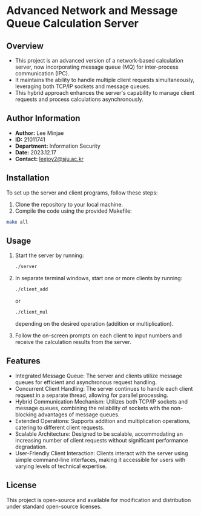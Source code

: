 # Advanced Network and Message Queue Calculation Server

## Overview
- This project is an advanced version of a network-based calculation server, now incorporating message queue (MQ) for inter-process communication (IPC). 
- It maintains the ability to handle multiple client requests simultaneously, leveraging both TCP/IP sockets and message queues. 
- This hybrid approach enhances the server's capability to manage client requests and process calculations asynchronously.

## Author Information
- **Author:** Lee Minjae
- **ID:** 21011741
- **Department:** Information Security
- **Date:** 2023.12.17
- **Contact:** leejoy2@sju.ac.kr

## Installation
To set up the server and client programs, follow these steps:
1. Clone the repository to your local machine.
2. Compile the code using the provided Makefile:
```bash
make all
```

## Usage
1. Start the server by running: 
   ```bash
   ./server
   ```
2. In separate terminal windows, start one or more clients by running:
   ```bash
   ./client_add
   ```
   or
   ```bash
   ./client_mul
   ```
   depending on the desired operation (addition or multiplication).

3. Follow the on-screen prompts on each client to input numbers and receive the calculation results from the server.

## Features
- Integrated Message Queue: The server and clients utilize message queues for efficient and asynchronous request handling.
- Concurrent Client Handling: The server continues to handle each client request in a separate thread, allowing for parallel processing.
- Hybrid Communication Mechanism: Utilizes both TCP/IP sockets and message queues, combining the reliability of sockets with the non-blocking advantages of message queues.
- Extended Operations: Supports addition and multiplication operations, catering to different client requests.
- Scalable Architecture: Designed to be scalable, accommodating an increasing number of client requests without significant performance degradation.
- User-Friendly Client Interaction: Clients interact with the server using simple command-line interfaces, making it accessible for users with varying levels of technical expertise.

## License
This project is open-source and available for modification and distribution under standard open-source licenses.